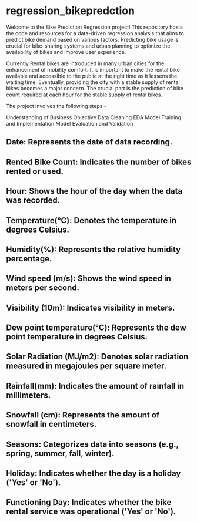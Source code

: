 # regression_bikepredction
Welcome to the Bike Prediction Regression project! This repository hosts the code and resources for a data-driven regression analysis that aims to predict bike demand based on various factors. Predicting bike usage is crucial for bike-sharing systems and urban planning to optimize the availability of bikes and improve user experience.

Currently Rental bikes are introduced in many urban cities for the enhancement of mobility comfort. It is important to make the rental bike available and accessible to the public at the right time as it lessens the waiting time. Eventually, providing the city with a stable supply of rental bikes becomes a major concern. The crucial part is the prediction of bike count required at each hour for the stable supply of rental bikes.

The project involves the following steps:-

Understanding of Business Objective
Data Cleaning
EDA
Model Training and Implementation
Model Evaluation and Validation
## Date: Represents the date of data recording.
## Rented Bike Count: Indicates the number of bikes rented or used.
## Hour: Shows the hour of the day when the data was recorded.
## Temperature(°C): Denotes the temperature in degrees Celsius.
## Humidity(%): Represents the relative humidity percentage.
## Wind speed (m/s): Shows the wind speed in meters per second.
## Visibility (10m): Indicates visibility in meters.
## Dew point temperature(°C): Represents the dew point temperature in degrees Celsius.
## Solar Radiation (MJ/m2): Denotes solar radiation measured in megajoules per square meter.
## Rainfall(mm): Indicates the amount of rainfall in millimeters.
## Snowfall (cm): Represents the amount of snowfall in centimeters.
## Seasons: Categorizes data into seasons (e.g., spring, summer, fall, winter).
## Holiday: Indicates whether the day is a holiday ('Yes' or 'No').
## Functioning Day: Indicates whether the bike rental service was operational ('Yes' or 'No').
